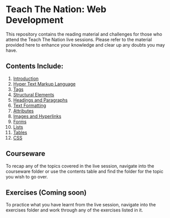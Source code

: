 # Teach The Nation: Web Development

This repository contains the reading material and challenges for those who attend the Teach The Nation live sessions. 
Please refer to the material provided here to enhance your knowledge and clear up any doubts you may have.

## Contents Include:

1. [Introduction](./Courseware/01-Introduction/README.md)
2. [Hyper Text Markup Language](./Courseware/02-Hyper_Text_Markup_Language/README.md)
3. [Tags](./Courseware/03-Tags/README.md)
4. [Structural Elements](./Courseware/04-Structural_Elements/README.md)
5. [Headings and Paragraphs](./Courseware/05-Headings_and_Paragraphs/README.md)
6. [Text Formatting](./Courseware/06-Text_Formatting/README.md)
7. [Attributes](./Courseware/07-Attributes/README.md)
8. [Images and Hyperlinks](./Courseware/08-Images_and_Hyperlinks/README.md)
9. [Forms](./Courseware/09-Forms/README.md)
10. [Lists](./Courseware/10-Lists/README.md)
11. [Tables](./Courseware/11-Tables/README.md)
12. [CSS](./Courseware/12-CSS/README.md)

## Courseware

To recap any of the topics covered in the live session, navigate into the courseware folder or use the contents table and find the folder for the topic you wish to go over.

## Exercises (Coming soon)

To practice what you have learnt from the live session, navigate into the exercises folder and work through any of the exercises listed in it.
